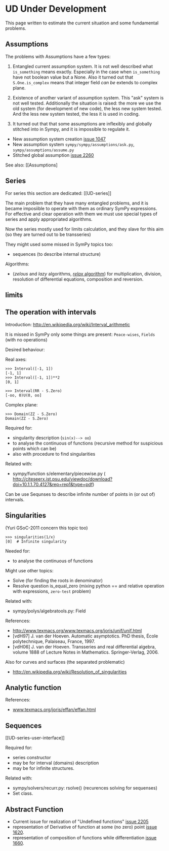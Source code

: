 # UD Under Development
This page written to estimate the current situation and some fundamental problems.

## Assumptions

The problems with Assumptions have a few types:
 
 1. Entangled current assumption system.
 It is not well described what `is_something` means exactly. Especially in the case
 when `is_something` have not boolean value but a None.
 Also it turned out that `S.One.is_complex` means that integer field *can be* extends to complex plane.
 
 2. Existence of another variant of assumption system.
 This "ask" system is not well tested.
 Additionally the situation is raised: the more we use the old system (for development of new code), the less new system tested.
 And the less new system tested, the less it is used in coding.
 
 3. It turned out that that some assumptions are inflexibly and globally stitched into in Sympy, and it is impossible to regulate it.

- New assumption system creation [issue 1047](http://code.google.com/p/sympy/issues/detail?id=1047)
- New assumption system `sympy/sympy/assumptions/ask.py`, `sympy/assumptions/assume.py`
- Stitched global assumption [issue 2260](http://code.google.com/p/sympy/issues/detail?id=2260#c16)

See also: [[Assumptions]


## Series

For series this section are dedicated:
    [[UD-series]]
    
The main problem that they have many entangled problems, and it is became imposiible to operate
with them as ordinary SymPy expressions.
For effective and clear operation with them we must use special types of series and apply appropriated algorithms.

Now the series mostly used for limits calculation, and they slave for this aim (so they are turned out to be transseries)

They might used some missed in SymPy topics too:
 - sequences (to describe internal structure)

Algorithms:

- (*zelous* and  *lazy* algorithms, [*relax* algorithm](http://www.texmacs.org/joris/relax/relax-abs.html))
for multiplication, division, resolution of differential equations, composition and reversion.


## limits


## The operation with intervals

Introduction: http://en.wikipedia.org/wiki/Interval_arithmetic

It is missed in SymPy only some things are present: `Peace-wises`, `Fields` (with no operations)

Desired behaviour:

Real axes:

    >>> Interval([-1, 1])
    [-1, 1]
    >>> Interval([-1, 1])**2
    [0, 1]
    
    >>> Interval(RR - S.Zero)
    [-oo, 0)U(0, oo]

Complex plane:

    >>> Domain(ZZ - S.Zero)
    Domain(ZZ - S.Zero)


Required for:

- singularity description (`sin(x)--> oo`)
- to analyse the continuous of functions (recursive method for suspicious points which can be)
- also with procedure to find singularities

Related with:

 - sympy/function s/elementary/piecewise.py
( http://citeseerx.ist.psu.edu/viewdoc/download?doi=10.1.1.70.4127&rep=rep1&type=pdf)

Can be use Sequnses to describe infinite number of points in (or out of) intervals.


## Singularities

(Yuri GSoC-2011 concern this topic too)

    >>> singularities(1/x)
    [0]  # Infinite singularity

Needed for:
- to analyse the continuous of functions 
    
Might use other topics:
- Solve (for finding the roots in denominator)
- Resolve question is_equal_zero (mixing python == and relative operation with expressions, `zero-test` problem)

Related with:
- sympy/polys/algebratools.py: Field

References:

- http://www.texmacs.org/www.texmacs.org/joris/unif/unif.html
-  [vdH97] J. van der Hoeven. Automatic asymptotics. PhD thesis, École polytechnique, Palaiseau, France, 1997. 
- [vdH06] J. van der Hoeven. Transseries and real differential algebra, volume 1888 of Lecture Notes in Mathematics. Springer-Verlag, 2006. 

Also for curves and surfaces (the separated problematic)

- http://en.wikipedia.org/wiki/Resolution_of_singularities

## Analytic function

References:

- www.texmacs.org/joris/effan/effan.html

## Sequences 

[[UD-series-user-interface]]

Required for:

- series constructor
- may be for interval (domains) description
- may be for infinite structures.

Related with:

- sympy/solvers/recurr.py: rsolve() (recurences solving for sequenses)
- Set class.


## Abstract Function

- Current issue for realization of "Undefined functions" [issue 2205](http://code.google.com/p/sympy/issues/detail?id=2205)
- representation of Derivative of function at some (no zero) point [issue 1620](http://code.google.com/p/sympy/issues/detail?id=1620).
- representation of composition of functions while differentiation [issue 1660](http://code.google.com/p/sympy/issues/detail?id=1660).
